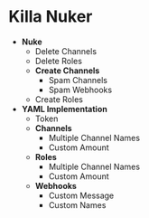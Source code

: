 # Killa Nuker

- **Nuke**
  - Delete Channels
  - Delete Roles
  - **Create Channels**
    - Spam Channels
    - Spam Webhooks
  - Create Roles
- **YAML Implementation**
  - Token
  - **Channels**
    - Multiple Channel Names
    - Custom Amount
  - **Roles**
    - Multiple Channel Names
    - Custom Amount
  - **Webhooks**
    - Custom Message
    - Custom Names
